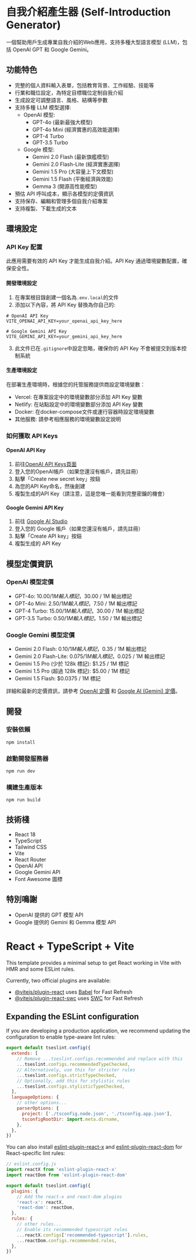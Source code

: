 # 自我介紹產生器 (Self-Introduction Generator)

一個幫助用戶生成專業自我介紹的Web應用，支持多種大型語言模型 (LLM)，包括 OpenAI GPT 和 Google Gemini。

## 功能特色

- 完整的個人資料輸入表單，包括教育背景、工作經驗、技能等
- 行業和職位設定，為特定目標職位定制自我介紹
- 生成設定可調整語言、風格、結構等參數
- 支持多種 LLM 模型選擇:
  - OpenAI 模型:
    - GPT-4o (最新最強大模型)
    - GPT-4o Mini (經濟實惠的高效能選擇)
    - GPT-4 Turbo
    - GPT-3.5 Turbo
  - Google 模型:
    - Gemini 2.0 Flash (最新旗艦模型)
    - Gemini 2.0 Flash-Lite (經濟實惠選擇)
    - Gemini 1.5 Pro (大容量上下文模型)
    - Gemini 1.5 Flash (平衡經濟與效能)
    - Gemma 3 (開源高性能模型)
- 預估 API 呼叫成本，顯示各模型的定價資訊
- 支持保存、編輯和管理多個自我介紹專案
- 支持複製、下載生成的文本

## 環境設定

### API Key 配置

此應用需要有效的 API Key 才能生成自我介紹。API Key 通過環境變數配置，確保安全性。

#### 開發環境設定

1. 在專案根目錄創建一個名為`.env.local`的文件
2. 添加以下內容，將 API Key 替換為你自己的:

```
# OpenAI API Key
VITE_OPENAI_API_KEY=your_openai_api_key_here

# Google Gemini API Key
VITE_GEMINI_API_KEY=your_gemini_api_key_here
```

3. 此文件已在`.gitignore`中設定忽略，確保你的 API Key 不會被提交到版本控制系統

#### 生產環境設定

在部署生產環境時，根據您的托管服務提供商設定環境變數：

- Vercel: 在專案設定中的環境變數部分添加 API Key 變數
- Netlify: 在站點設定中的環境變數部分添加 API Key 變數
- Docker: 在docker-compose文件或運行容器時設定環境變數
- 其他服務: 請參考相應服務的環境變數設定說明

### 如何獲取 API Keys

#### OpenAI API Key
1. 前往[OpenAI API Keys頁面](https://platform.openai.com/api-keys)
2. 登入您的OpenAI帳戶（如果您還沒有帳戶，請先註冊）
3. 點擊「Create new secret key」按鈕
4. 為您的API Key命名，然後創建
5. 複製生成的API Key（請注意，這是您唯一能看到完整密鑰的機會）

#### Google Gemini API Key
1. 前往 [Google AI Studio](https://aistudio.google.com/app/apikey)
2. 登入您的 Google 帳戶（如果您還沒有帳戶，請先註冊）
3. 點擊「Create API key」按鈕
4. 複製生成的 API Key

## 模型定價資訊

### OpenAI 模型定價
- GPT-4o: $10.00 / 1M 輸入標記，$30.00 / 1M 輸出標記
- GPT-4o Mini: $2.50 / 1M 輸入標記，$7.50 / 1M 輸出標記
- GPT-4 Turbo: $15.00 / 1M 輸入標記，$30.00 / 1M 輸出標記
- GPT-3.5 Turbo: $0.50 / 1M 輸入標記，$1.50 / 1M 輸出標記

### Google Gemini 模型定價
- Gemini 2.0 Flash: $0.10 / 1M 輸入標記，$0.35 / 1M 輸出標記
- Gemini 2.0 Flash-Lite: $0.075 / 1M 輸入標記，$0.025 / 1M 輸出標記
- Gemini 1.5 Pro (少於 128k 標記): $1.25 / 1M 標記
- Gemini 1.5 Pro (超過 128k 標記): $5.00 / 1M 標記
- Gemini 1.5 Flash: $0.0375 / 1M 標記

詳細和最新的定價資訊，請參考 [OpenAI 定價](https://openai.com/pricing) 和 [Google AI (Gemini) 定價](https://ai.google.dev/gemini-api/docs/pricing?hl=zh-tw)。

## 開發

### 安裝依賴

```bash
npm install
```

### 啟動開發服務器

```bash
npm run dev
```

### 構建生產版本

```bash
npm run build
```

## 技術棧

- React 18
- TypeScript
- Tailwind CSS
- Vite
- React Router
- OpenAI API
- Google Gemini API
- Font Awesome 圖標

## 特別鳴謝

- OpenAI 提供的 GPT 模型 API
- Google 提供的 Gemini 和 Gemma 模型 API

# React + TypeScript + Vite

This template provides a minimal setup to get React working in Vite with HMR and some ESLint rules.

Currently, two official plugins are available:

- [@vitejs/plugin-react](https://github.com/vitejs/vite-plugin-react/blob/main/packages/plugin-react/README.md) uses [Babel](https://babeljs.io/) for Fast Refresh
- [@vitejs/plugin-react-swc](https://github.com/vitejs/vite-plugin-react-swc) uses [SWC](https://swc.rs/) for Fast Refresh

## Expanding the ESLint configuration

If you are developing a production application, we recommend updating the configuration to enable type-aware lint rules:

```js
export default tseslint.config({
  extends: [
    // Remove ...tseslint.configs.recommended and replace with this
    ...tseslint.configs.recommendedTypeChecked,
    // Alternatively, use this for stricter rules
    ...tseslint.configs.strictTypeChecked,
    // Optionally, add this for stylistic rules
    ...tseslint.configs.stylisticTypeChecked,
  ],
  languageOptions: {
    // other options...
    parserOptions: {
      project: ['./tsconfig.node.json', './tsconfig.app.json'],
      tsconfigRootDir: import.meta.dirname,
    },
  },
})
```

You can also install [eslint-plugin-react-x](https://github.com/Rel1cx/eslint-react/tree/main/packages/plugins/eslint-plugin-react-x) and [eslint-plugin-react-dom](https://github.com/Rel1cx/eslint-react/tree/main/packages/plugins/eslint-plugin-react-dom) for React-specific lint rules:

```js
// eslint.config.js
import reactX from 'eslint-plugin-react-x'
import reactDom from 'eslint-plugin-react-dom'

export default tseslint.config({
  plugins: {
    // Add the react-x and react-dom plugins
    'react-x': reactX,
    'react-dom': reactDom,
  },
  rules: {
    // other rules...
    // Enable its recommended typescript rules
    ...reactX.configs['recommended-typescript'].rules,
    ...reactDom.configs.recommended.rules,
  },
})
```

